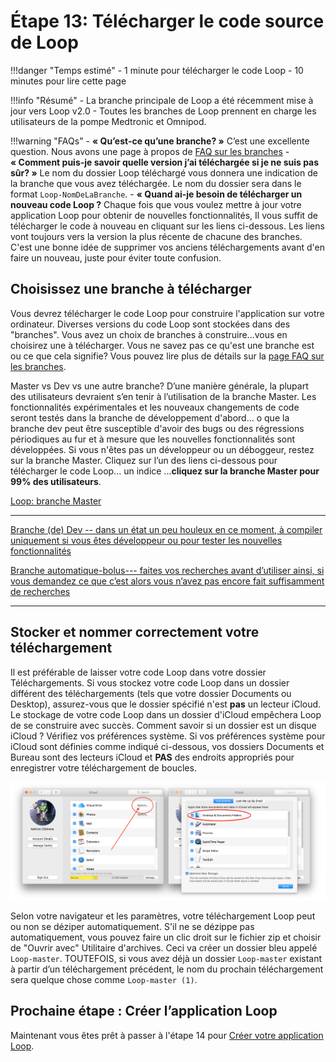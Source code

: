 # Étape 13: Télécharger le code source de Loop

!!!danger "Temps estimé"
    - 1 minute pour télécharger le code Loop
    - 10 minutes pour lire cette page

!!!info "Résumé"
    - La branche principale de Loop a été récemment mise à jour vers Loop v2.0
    - Toutes les branches de Loop prennent en charge les utilisateurs de la pompe Medtronic et Omnipod.

!!!warning "FAQs"
    - **« Qu’est-ce qu’une branche? »** C’est une excellente question. Nous avons une page à propos de [FAQ sur les branches](../faqs/branch-faqs.md)
    - **« Comment puis-je savoir quelle version j’ai téléchargée si je ne suis pas sûr? »** Le nom du dossier Loop téléchargé vous donnera une indication de la branche que vous avez téléchargée. Le nom du dossier sera dans le format `Loop-NomDeLaBranche`.
    - **« Quand ai-je besoin de télécharger un nouveau code Loop ?** Chaque fois que vous voulez mettre à jour votre application Loop pour obtenir de nouvelles fonctionnalités, Il vous suffit de télécharger le code à nouveau en cliquant sur les liens ci-dessous. Les liens vont toujours vers la version la plus récente de chacune des branches. C'est une bonne idée de supprimer vos anciens téléchargements avant d'en faire un nouveau, juste pour éviter toute confusion.

## Choisissez une branche à télécharger

Vous devrez télécharger le code Loop pour construire l'application sur votre ordinateur. Diverses versions du code Loop sont stockées dans des "branches". Vous avez un choix de branches à construire...vous en choisirez une à télécharger. Vous ne savez pas ce qu'est une branche est ou ce que cela signifie? Vous pouvez lire plus de détails sur la [page FAQ sur les branches](../faqs/branch-faqs.md).

Master vs Dev vs une autre branche? D’une manière générale, la plupart des utilisateurs devraient s’en tenir à l’utilisation de la branche Master. Les fonctionnalités expérimentales et les nouveaux changements de code seront testés dans la branche de développement d'abord... o que la branche dev peut être susceptible d'avoir des bugs ou des régressions périodiques au fur et à mesure que les nouvelles fonctionnalités sont développées. Si vous n'êtes pas un développeur ou un déboggeur, restez sur la branche Master.  Cliquez sur l’un des liens ci-dessous pour télécharger le code Loop... un indice ...**cliquez sur la branche Master pour 99% des utilisateurs**.

[Loop: branche Master](https://github.com/LoopKit/Loop/archive/master.zip)

---

[Branche (de) Dev -- dans un état un peu houleux en ce moment, à compiler uniquement si vous êtes développeur ou pour tester les nouvelles fonctionnalités](https://github.com/LoopKit/Loop/archive/dev.zip)

[Branche automatique-bolus--- faites vos recherches avant d’utiliser ainsi, si vous demandez ce que c’est alors vous n’avez pas encore fait suffisamment de recherches](https://github.com/LoopKit/Loop/archive/automatic-bolus.zip)

---

## Stocker et nommer correctement votre téléchargement

Il est préférable de laisser votre code Loop dans votre dossier Téléchargements. Si vous stockez votre code Loop dans un dossier différent des téléchargements (tels que votre dossier Documents ou Desktop), assurez-vous que le dossier spécifié n'est **pas** un lecteur iCloud. Le stockage de votre code Loop dans un dossier d'iCloud empêchera Loop de se construire avec succès.  Comment savoir si un dossier est un disque iCloud ? Vérifiez vos préférences système. Si vos préférences système pour iCloud sont définies comme indiqué ci-dessous, vos dossiers Documents et Bureau sont des lecteurs iCloud et **PAS** des endroits appropriés pour enregistrer votre téléchargement de boucles.

![img/icloud-drive.png](img/icloud-drive.png) </br>

Selon votre navigateur et les paramètres, votre téléchargement Loop peut ou non se déziper automatiquement. S'il ne se dézippe pas automatiquement, vous pouvez faire un clic droit sur le fichier zip et choisir de "Ouvrir avec" Utilitaire d'archives. Ceci va créer un dossier bleu appelé `Loop-master`.  TOUTEFOIS, si vous avez déjà un dossier `Loop-master` existant à partir d’un téléchargement précédent, le nom du prochain téléchargement sera quelque chose comme `Loop-master (1)`.

## Prochaine étape : Créer l’application Loop

Maintenant vous êtes prêt à passer à l'étape 14 pour [Créer votre application Loop](step14.md).
